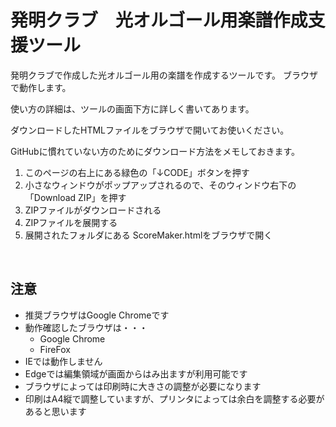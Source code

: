 # 発明クラブ　光オルゴール用楽譜作成支援ツール

発明クラブで作成した光オルゴール用の楽譜を作成するツールです。
ブラウザで動作します。

使い方の詳細は、ツールの画面下方に詳しく書いてあります。

ダウンロードしたHTMLファイルをブラウザで開いてお使いください。

GitHubに慣れていない方のためにダウンロード方法をメモしておきます。

1. このページの右上にある緑色の「↓CODE」ボタンを押す
1. 小さなウィンドウがポップアップされるので、そのウィンドウ右下の「Download ZIP」を押す
1. ZIPファイルがダウンロードされる
1. ZIPファイルを展開する
1. 展開されたフォルダにある ScoreMaker.htmlをブラウザで開く

<br clear="right" />

## 注意
* 推奨ブラウザはGoogle Chromeです
* 動作確認したブラウザは・・・
  * Google Chrome
  * FireFox
* IEでは動作しません
* Edgeでは編集領域が画面からはみ出ますが利用可能です
* ブラウザによっては印刷時に大きさの調整が必要になります
* 印刷はA4縦で調整していますが、プリンタによっては余白を調整する必要があると思います
